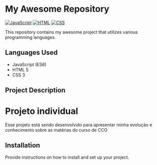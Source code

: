 # My Awesome Repository

[![JavaScript](https://img.shields.io/badge/JavaScript-ES6-yellow.svg)](https://developer.mozilla.org/en-US/docs/Web/JavaScript)
[![HTML](https://img.shields.io/badge/HTML-5-orange.svg)](https://developer.mozilla.org/en-US/docs/Web/HTML)
[![CSS](https://img.shields.io/badge/CSS-3-blueviolet.svg)](https://developer.mozilla.org/en-US/docs/Web/CSS)

This repository contains my awesome project that utilizes various programming languages.

## Languages Used

- JavaScript (ES6)
- HTML 5
- CSS 3

## Project Description
<h1> Projeto individual </h1>
Esse projeto está sendo desenvolvido para apresentar minha evolução e conhecimento sobre as matérias do curso de CCO

## Installation

Provide instructions on how to install and set up your project.

